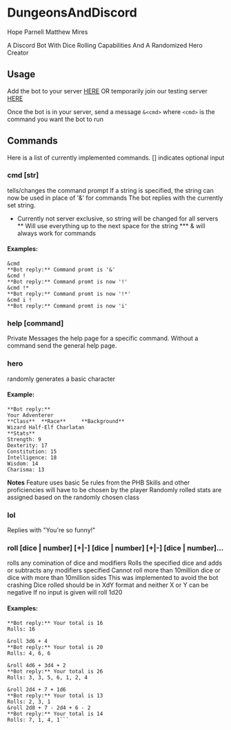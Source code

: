 # DungeonsAndDiscord
Hope Parnell
Matthew Mires

A Discord Bot With Dice Rolling Capabilities And A Randomized Hero Creator

## Usage
Add the bot to your server [HERE](https://discord.com/api/oauth2/authorize?client_id=933763649653342231&permissions=442351713905&scope=bot)
OR temporarily join our testing server [HERE]( https://discord.gg/efjfhbwh7U)

Once the bot is in your server, send a message `&<cmd>` where `<cmd>` is the command you want the bot to run

## Commands
Here is a list of currently implemented commands. \[] indicates optional input
### cmd \[str\]
tells/changes the command prompt
If a string is specified, the string can now be used in place of '&' for commands
The bot replies with the currently set string.
* Currently not server exclusive, so string will be changed for all servers
** Will use everything up to the next space for the string
*** & will always work for commands
#### Examples:
```
&cmd
**Bot reply:** Command promt is '&'
&cmd !
**Bot reply:** Command promt is now '!'
&cmd !*
**Bot reply:** Command promt is now '!*'
&cmd i !
**Bot reply:** Command promt is now 'i'
```
### help \[command\]
Private Messages the help page for a specific command. Without a command send the general help page.
### hero
randomly generates a basic character
#### Example:
```&hero
**Bot reply:**
Your Adventerer
**Class**  **Race**     **Background**
Wizard Half-Elf Charlatan
**Stats**
Strength: 9
Dexterity: 17
Constitution: 15
Intelligence: 18
Wisdom: 14
Charisma: 13
```
**Notes**
Feature uses basic 5e rules from the PHB
Skills and other proficiencies will have to be chosen by the player
Randomly rolled stats are assigned based on the randomly chosen class
### lol
Replies with "You're so funny!"
### roll \[dice | number] \[+|-] \[dice | number] \[+|-] \[dice | number]...
rolls any comination of dice and modifiers
Rolls the specified dice and adds or subtracts any modifiers specified
Cannot roll more than 10million dice or dice with more than 10million sides
This was implemented to avoid the bot crashing
Dice rolled should be in XdY format and neither X or Y can be negative
If no input is given will roll 1d20
#### Examples:
```&roll 1d20
**Bot reply:** Your total is 16
Rolls: 16

&roll 3d6 + 4
**Bot reply:** Your total is 20
Rolls: 4, 6, 6

&roll 4d6 + 3d4 + 2
**Bot reply:** Your total is 26
Rolls: 3, 3, 5, 6, 1, 2, 4

&roll 2d4 + 7 + 1d6
**Bot reply:** Your total is 13
Rolls: 2, 3, 1
&roll 2d8 + 7 - 2d4 + 6 - 2
**Bot reply:** Your total is 14
Rolls: 7, 1, 4, 1```
